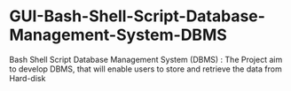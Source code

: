 # GUI-Bash-Shell-Script-Database-Management-System-DBMS
Bash Shell Script Database Management System (DBMS) :  The Project aim to develop DBMS, that will enable users to store and retrieve the data from Hard-disk
